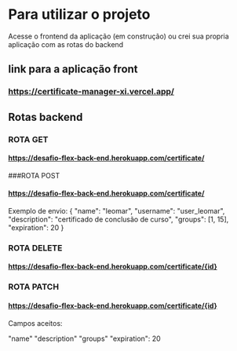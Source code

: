 # Para utilizar o projeto

Acesse o frontend da aplicação (em construção) ou crei sua propria aplicação com as rotas do backend

## link para a aplicação front

### https://certificate-manager-xi.vercel.app/


## Rotas backend



### ROTA GET
#### https://desafio-flex-back-end.herokuapp.com/certificate/

###ROTA POST
#### https://desafio-flex-back-end.herokuapp.com/certificate/
Exemplo de envio:
{
 	"name": "leomar",
	"username": "user_leomar",
  	"description": "certificado de conclusão de curso",
  	"groups": [1, 15],
	"expiration": 20
}

### ROTA DELETE
#### https://desafio-flex-back-end.herokuapp.com/certificate/{id}


### ROTA PATCH
#### https://desafio-flex-back-end.herokuapp.com/certificate/{id}
Campos aceitos:

"name"
"description"
"groups"
"expiration": 20


